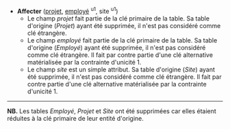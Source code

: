 - **Affecter** (<ins>projet</ins>, <ins>employé</ins> <sup>u1</sup>, site <sup>u1</sup>)
  - Le champ _projet_ fait partie de la clé primaire de la table. Sa table d'origine (_Projet_) ayant été supprimée, il n'est pas considéré comme clé étrangère.
  - Le champ _employé_ fait partie de la clé primaire de la table. Sa table d'origine (_Employé_) ayant été supprimée, il n'est pas considéré comme clé étrangère. Il fait par contre partie d'une clé alternative matérialisée par la contrainte d'unicité 1.
  - Le champ _site_ est un simple attribut. Sa table d'origine (_Site_) ayant été supprimée, il n'est pas considéré comme clé étrangère. Il fait par contre partie d'une clé alternative matérialisée par la contrainte d'unicité 1.

----


**NB.** Les tables _Employé_, _Projet_ et _Site_ ont été supprimées car elles étaient réduites à la clé primaire de leur entité d'origine.
